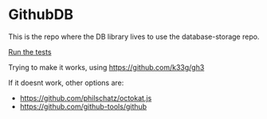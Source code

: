 # GithubDB
This is the repo where the DB library lives to use the database-storage repo.

[Run the tests](https://the-brains.github.io/GithubDB/test)

Trying to make it works, using https://github.com/k33g/gh3

If it doesnt work, other options are:
* https://github.com/philschatz/octokat.js
* https://github.com/github-tools/github
